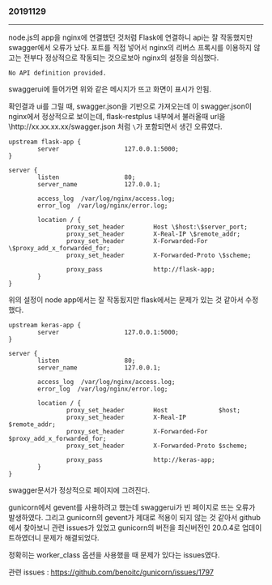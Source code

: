 ### 20191129
---

node.js의 app을 nginx에 연결했던 것처럼 Flask에 연결하니 api는 잘 작동했지만 swagger에서 오류가 났다. 포트를 직접 넣어서 nginx의 리버스 프록시를
이용하지 않고는 전부다 정상적으로 작동되는 것으로보아 nginx의 설정을 의심했다.

```
No API definition provided.
```

swaggerui에 들어가면 위와 같은 메시지가 뜨고 화면이 표시가 안됨.

확인결과 ui를 그릴 때, swagger.json을 기반으로 가져오는데 이 swagger.json이 nginx에서 정상적으로 보이는데, flask-restplus 내부에서 불러올때 url을
\http\://xx.xx.xx.xx/swagger.json 처럼 `\`가 포함되면서 생긴 오류였다.

```
upstream flask-app {
        server                  127.0.0.1:5000;
}
  
server {
        listen                  80;
        server_name             127.0.0.1;
        
        access_log  /var/log/nginx/access.log;
        error_log  /var/log/nginx/error.log;
    
        location / {
                proxy_set_header        Host \$host:\$server_port;
                proxy_set_header        X-Real-IP \$remote_addr;
                proxy_set_header        X-Forwarded-For \$proxy_add_x_forwarded_for;
                proxy_set_header        X-Forwarded-Proto \$scheme;
  
                proxy_pass              http://flask-app;
        }
}
```

위의 설정이 node app에서는 잘 작동됬지만 flask에서는 문제가 있는 것 같아서 수정했다.

```
upstream keras-app {
        server                  127.0.0.1:5000;
}
  
server {
        listen                  80;
        server_name             127.0.0.1;
        
        access_log  /var/log/nginx/access.log;
        error_log  /var/log/nginx/error.log;
    
        location / {
                proxy_set_header        Host              $host;
                proxy_set_header        X-Real-IP         $remote_addr;
                proxy_set_header        X-Forwarded-For   $proxy_add_x_forwarded_for;
                proxy_set_header        X-Forwarded-Proto $scheme;
  
                proxy_pass              http://keras-app;
        }
}
```

swagger문서가 정상적으로 페이지에 그려진다.

gunicorn에서 gevent를 사용하려고 했는데 swaggerui가 빈 페이지로 뜨는 오류가 발생하였다. 그리고 gunicorn의 gevent가 제대로 적용이 되지 않는 것 같아서 github에서 찾아보니 관련 issues가 있었고 gunicorn의 버전을 최신버전인 20.0.4로 업데이트하였더니 문제가 해결되었다.

정확히는 worker_class 옵션을 사용했을 때 문제가 있다는 issues였다.

관련 issues : https://github.com/benoitc/gunicorn/issues/1797
